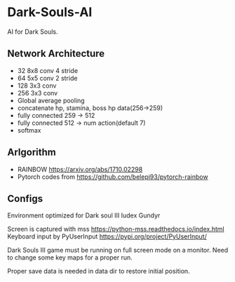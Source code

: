 # Dark-Souls-AI

AI for Dark Souls.

## Network Architecture
- 32 8x8 conv 4 stride
- 64 5x5 conv 2 stride
- 128 3x3 conv
- 256 3x3 conv
- Global average pooling
- concatenate hp, stamina, boss hp data(256->259)
- fully connected 259 -> 512
- fully connected 512 -> num action(default 7)
- softmax


## Arlgorithm
- RAINBOW <https://arxiv.org/abs/1710.02298>
- Pytorch codes from <https://github.com/belepi93/pytorch-rainbow>


## Configs
Environment optimized for Dark soul III Iudex  Gundyr

Screen is captured with mss <https://python-mss.readthedocs.io/index.html>
Keyboard input by PyUserInput <https://pypi.org/project/PyUserInput/>

Dark Souls III game must be running on full screen mode on a monitor.
Need to change some key maps for a proper run.

Proper save data is needed in data dir to restore initial position.

